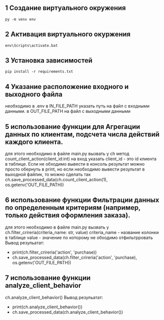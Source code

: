## 1 Создание виртуального окружения
<code>py -m venv env</code>
## 2 Активация виртуального окуржения
<code>env\Scripts\activate.bat</code>
## 3 Установка зависимостей
<code>pip install -r requirements.txt</code>
## 4 Указание расположение входного и выходного файла
необходимо в .env в  IN_FILE_PATH указать путь на файл с входными данными. в OUT_FILE_PATH на файл с выходными данными
## 5 использование функции для Агрегации данных по клиентам, подсчета числа действий каждого клиента.
для этого необходимо в файле main.py вызвать у ch метод count_client_action(client_id:int) на вход указать client_id - это id клиента в таблице.
Если не обходимо вывести в консоль результат можно просто обернуть в print, но если необходимо вывести результат в выходной файлик,
то можно сделать так ch.save_processed_data(ch.count_client_action(1), os.getenv('OUT_FILE_PATH))
## 6 использование функции Фильтрации данных по определенным критериям (например, только действия оформления заказа).
для этого необходимо в файле main.py вызвать у ch.filter_crireria(criteria_name: str, value)
criteria_name - название колонки в таблице
value - значение по которому не обходимо отфильтрровать
Вывод резульатат:
- print(ch.filter_crireria('action', 'purchase))
- ch.save_processed_data(ch.filter_crireria('action', 'purchase), os.getenv('OUT_FILE_PATH))
## 7 использование функции analyze_client_behavior
ch.analyze_client_behavior()
Вывод резульатат:
- print(ch.analyze_client_behavior())
- ch.save_processed_data(ch.analyze_client_behavior())

